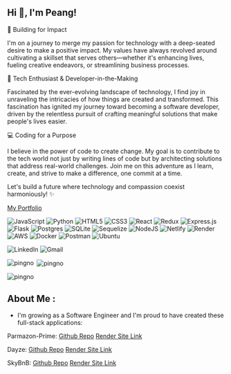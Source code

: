## Hi 👋, I'm Peang!

🚀 Building for Impact

I'm on a journey to merge my passion for technology with a deep-seated desire to make a positive impact. My values have always revolved around cultivating a skillset that serves others—whether it's enhancing lives, fueling creative endeavors, or streamlining business processes.

🌱 Tech Enthusiast & Developer-in-the-Making

Fascinated by the ever-evolving landscape of technology, I find joy in unraveling the intricacies of how things are created and transformed. This fascination has ignited my journey toward becoming a software developer, driven by the relentless pursuit of crafting meaningful solutions that make people's lives easier.

💻 Coding for a Purpose

I believe in the power of code to create change. My goal is to contribute to the tech world not just by writing lines of code but by architecting solutions that address real-world challenges. Join me on this adventure as I learn, create, and strive to make a difference, one commit at a time.

Let's build a future where technology and compassion coexist harmoniously! ✨

[My Portfolio](https://pingno.github.io)

![JavaScript](https://img.shields.io/badge/javascript-%23323330.svg?style=for-the-badge&logo=javascript&logoColor=%23F7DF1E)
![Python](https://img.shields.io/badge/python-3670A0?style=for-the-badge&logo=python&logoColor=ffdd54)
![HTML5](https://img.shields.io/badge/html5-%23E34F26.svg?style=for-the-badge&logo=html5&logoColor=white)
![CSS3](https://img.shields.io/badge/css3-%231572B6.svg?style=for-the-badge&logo=css3&logoColor=white)
![React](https://img.shields.io/badge/react-%2320232a.svg?style=for-the-badge&logo=react&logoColor=%2361DAFB)
![Redux](https://img.shields.io/badge/redux-%23593d88.svg?style=for-the-badge&logo=redux&logoColor=white)
![Express.js](https://img.shields.io/badge/express.js-%23404d59.svg?style=for-the-badge&logo=express&logoColor=%2361DAFB)
![Flask](https://img.shields.io/badge/flask-%23000.svg?style=for-the-badge&logo=flask&logoColor=white)
![Postgres](https://img.shields.io/badge/postgres-%23316192.svg?style=for-the-badge&logo=postgresql&logoColor=white)
![SQLite](https://img.shields.io/badge/sqlite-%2307405e.svg?style=for-the-badge&logo=sqlite&logoColor=white)
![Sequelize](https://img.shields.io/badge/Sequelize-52B0E7?style=for-the-badge&logo=Sequelize&logoColor=white)
![NodeJS](https://img.shields.io/badge/node.js-6DA55F?style=for-the-badge&logo=node.js&logoColor=white)
![Netlify](https://img.shields.io/badge/netlify-%23000000.svg?style=for-the-badge&logo=netlify&logoColor=#00C7B7)
![Render](https://img.shields.io/badge/Render-%46E3B7.svg?style=for-the-badge&logo=render&logoColor=white)
![AWS](https://img.shields.io/badge/AWS-%23FF9900.svg?style=for-the-badge&logo=amazon-aws&logoColor=white)
![Docker](https://img.shields.io/badge/docker-%230db7ed.svg?style=for-the-badge&logo=docker&logoColor=white)
![Postman](https://img.shields.io/badge/Postman-FF6C37?style=for-the-badge&logo=postman&logoColor=white)
![Ubuntu](https://img.shields.io/badge/Ubuntu-E95420?style=for-the-badge&logo=ubuntu&logoColor=white)

![LinkedIn](https://img.shields.io/badge/linkedin-%230077B5.svg?style=for-the-badge&logo=linkedin&logoColor=white)
![Gmail](https://img.shields.io/badge/Gmail-D14836?style=for-the-badge&logo=gmail&logoColor=white)


<p><img align="left" src="https://github-readme-stats.vercel.app/api/top-langs?username=pingno&show_icons=true&locale=en&layout=compact" alt="pingno" /></p>

<p>&nbsp;<img align="center" src="https://github-readme-stats.vercel.app/api?username=pingno&show_icons=true&locale=en" alt="pingno" /></p>

<p><img align="center" src="https://github-readme-streak-stats.herokuapp.com/?user=pingno&" alt="pingno" /></p>


## About Me :
 * I'm growing as a Software Engineer and I'm proud to have created these full-stack applications:


Parmazon-Prime:
[Github Repo](https://github.com/sophie97yang/Parmazon-Prime)
[Render Site Link](https://parmazon-prime.onrender.com/)

Dayze:
[Github Repo](https://github.com/pingno/Capstone-Project)
[Render Site Link](https://dayze.onrender.com/)

SkyBnB:
[Github Repo](https://github.com/pingno/API-Project)
[Render Site Link](https://peang-api-project.onrender.com/)






<!--
**pingno/pingno** is a ✨ _special_ ✨ repository because its `README.md` (this file) appears on your GitHub profile.

Here are some ideas to get you started:

- 🔭 I’m currently working on ...
- 🌱 I’m currently learning ...
- 👯 I’m looking to collaborate on ...
- 🤔 I’m looking for help with ...
- 💬 Ask me about ...
- 📫 How to reach me: ...
- 😄 Pronouns: ...
- ⚡ Fun fact: ...
-->
